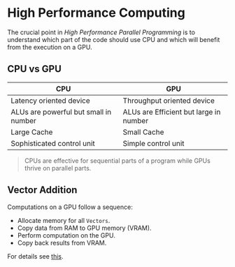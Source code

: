 # High Performance Computing
The crucial point in *High Performance Parallel Programming* is to understand which part of the code should use CPU and which will benefit from the execution on a GPU. 

## CPU vs GPU
| CPU | GPU |
| --- | --- |
| Latency oriented device | Throughput oriented device |
| ALUs are powerful but small in number | ALUs are Efficient but large in number |
| Large Cache | Small Cache |
| Sophisticated control unit | Simple control unit |

> CPUs are effective for sequential parts of a program while GPUs thrive on parallel parts.

## Vector Addition
Computations on a GPU follow a sequence:
- Allocate memory for all `Vectors`.
- Copy data from RAM to GPU memory (VRAM).
- Perform computation on the GPU.
- Copy back results from VRAM.

For details see [this](https://github.com/tgautam03/High-Performance-Computing/tree/main/Vector_Addition).